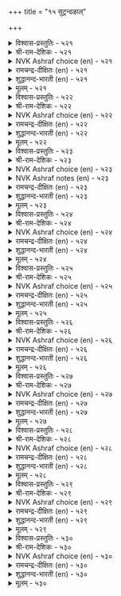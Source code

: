 +++
title = "१५ सुट्रन्दऴाल्"

+++


<details><summary>विश्वास-प्रस्तुतिः - ५२१</summary>

पट्रट्र कण्णुम् पऴैमैबा राट्टुदल्  
सुट्रत्तार् कण्णे उळ।       ५२१
</details>

<details><summary>श्री-राम-देशिकः - ५२१</summary>

नष्टायामपि सम्पत्तौ सम्बन्धं पूर्वकालिकम् ।  
स्मृत्वैव श्लाघनं लोके बन्धुलक्षणमुच्यते ॥ ५२१॥
</details>

<details><summary>NVK Ashraf choice (en) - ५२१</summary>

०५२१
Only the kindred, because of their old contact,
Show attachment even in adversity.
(N.V.K. Ashraf), (P.S. Sundaram)
</details>

<details><summary>रामचन्द्र-दीक्षितः (en) - ५२१</summary>

521\. paṟṟu aṟṟakaṇṇum paḻamai pārāṭṭutal  
cuṟṟattārkaṇṇē uḷa.

521\. It is one’s own kith and kin that cherish their old attachments to men out of suit with fortune.  
</details>

<details><summary>शुद्धानन्द-भारती (en) - ५२१</summary>

1\. பற்றற்ற கண்ணும் பழமைபா ராட்டுதல்  
சுற்றத்தார் கண்ணே யுள  
Let fortunes go; yet kinsmen know  
The old accustomed love to show.        521  
</details>

<details><summary>मूलम् - ५२१</summary>

पट्रट्र कण्णुम् पऴैमैबा राट्टुदल्  
सुट्रत्तार् कण्णे उळ।       ५२१
</details>

<details><summary>विश्वास-प्रस्तुतिः - ५२२</summary>

विरुप्पऱाच् चुट्रम् इयैयिन् अरुप्पऱा  
आक्कम् पलवुम् तरुम्।       ५२२
</details>

<details><summary>श्री-राम-देशिकः - ५२२</summary>

प्रेमपूर्वकबान्धव्यं कस्यचिल्लभ्यते यदि ।  
तदेव सम्पदः सर्वाः तस्मै यच्छेत् सदातना ॥ ५२२॥
</details>

<details><summary>NVK Ashraf choice (en) - ५२२</summary>

०५२२
When kindred show unfailing love,
Wealth of all kinds never fail to flow. *
(Satguru Subramuniyaswami), (N.V.K. Ashraf)
</details>

<details><summary>रामचन्द्र-दीक्षितः (en) - ५२२</summary>

522\. viruppu aṟāc cuṟṟam iyaiyiṉ, aṟuppu aṟā  
ākkam palavum tarum.

522\. One’s unceasing kinship is the source of all one’s fortune.  
</details>

<details><summary>शुद्धानन्द-भारती (en) - ५२२</summary>

2\. விருப்பறாச் சுற்றம் இயையின் அருப்பறா  
ஆக்கம் பலவுந் தரும்.  
The gift of loving Kins bestows  
Fadeless fortune's fresh flowers.        522  
</details>

<details><summary>मूलम् - ५२२</summary>

विरुप्पऱाच् चुट्रम् इयैयिन् अरुप्पऱा  
आक्कम् पलवुम् तरुम्।       ५२२
</details>

<details><summary>विश्वास-प्रस्तुतिः - ५२३</summary>

अळवळा विल्लादान् वाऴ्क्कै कुळवळाक्  
कोडिण्ड्रि नीर्निऱैन् दट्रु।       ५२३
</details>

<details><summary>श्री-राम-देशिकः - ५२३</summary>

प्रेमपूर्वकबान्धव्यरहितस्य हि जीवनम् ।  
जलपूर्णतटाकस्य तीराभावसं भवेत् ॥ ५२३॥
</details>

<details><summary>NVK Ashraf choice (en) - ५२३</summary>

०५२३
The life of an unattached man
Is like a boundless pond flowing unbound.
(P.S. Sundaram), (N.V.K. Ashraf)
</details>

<details><summary>NVK Ashraf notes (en) - ५२३</summary>

५२३. Compare with २१५. “The wealth of a wise philanthropist is a village pool ever full” - (P.S. Sundaram)
</details>

<details><summary>रामचन्द्र-दीक्षितः (en) - ५२३</summary>

523\. aḷavaḷāvu illātāṉ vāḻkkai-kuḷavaḷāk  
kōṭu iṉṟi nīr niṟaintaṟṟu.

523\. The life of one with no kin will be like overflowing waters of a tank with no bund.  
</details>

<details><summary>शुद्धानन्द-भारती (en) - ५२३</summary>

3\. அளவளா வில்லாதான் வாழ்க்கை குளவளாக்  
கோடின்றி நீர்நிறைந் தற்று.  
A kinless wealth is like a tank  
Which overflows without a bank.        523  
</details>

<details><summary>मूलम् - ५२३</summary>

अळवळा विल्लादान् वाऴ्क्कै कुळवळाक्  
कोडिण्ड्रि नीर्निऱैन् दट्रु।       ५२३
</details>

<details><summary>विश्वास-प्रस्तुतिः - ५२४</summary>

सुट्रत्ताल् सुट्रप् पडऒऴुगल् सॆल्वन्दान्  
पॆट्रत्ताल् पॆट्र पयन्।       ५२४
</details>

<details><summary>श्री-राम-देशिकः - ५२४</summary>

बन्धुसाह्यकरो यस्तु सदा बन्धुभिरावृतः ।  
तेन सम्पादितं वित्तं प्रयोजनकरं भवेत् ॥ ५२४॥
</details>

<details><summary>NVK Ashraf choice (en) - ५२४</summary>

०५२४
To be circled by circles of kin is the benefit
One gains by gaining wealth.
(N.V.K. Ashraf), (P.S. Sundaram)
</details>

<details><summary>रामचन्द्र-दीक्षितः (en) - ५२४</summary>

524\. cuṟṟattāl cuṟṟappaṭa oḻukal, celvamtāṉ  
peṟṟattāl peṟṟa payaṉ.

524\. The value of one’s wealth consists in a life surrounded by one’s kinsmen.  
</details>

<details><summary>शुद्धानन्द-भारती (en) - ५२४</summary>

4\. சுற்றத்தால் சுற்றப் படஒழுகல் செல்வந்தான்  
பெற்றத்தால் பெற்ற பயன்.  
The fruit of growing wealth is gained  
When kith and kin are happy found.        524  
</details>

<details><summary>मूलम् - ५२४</summary>

सुट्रत्ताल् सुट्रप् पडऒऴुगल् सॆल्वन्दान्  
पॆट्रत्ताल् पॆट्र पयन्।       ५२४
</details>

<details><summary>विश्वास-प्रस्तुतिः - ५२५</summary>

कॊडुत्तलुम् इन्सॊलुम् आट्रिन् अडुक्किय  
सुट्रत्ताल् सुट्रप् पडुम्।       ५२५
</details>

<details><summary>श्री-राम-देशिकः - ५२५</summary>

बन्धुनां धनदातारं प्रियभाषणतत्परम् ।  
तं सर्वदा बन्धुवर्गास्तिष्ठन्ति परिवेष्टिताः ॥ ५२५॥
</details>

<details><summary>NVK Ashraf choice (en) - ५२५</summary>

०५२५
Generosity and sweet words enable a man
To be circled by circles of kin. *
(P.S. Sundaram)
</details>

<details><summary>रामचन्द्र-दीक्षितः (en) - ५२५</summary>

525\. koṭuttalum iṉ colum āṟṟiṉ, aṭukkiya  
cuṟṟattāl cuṟṟappaṭum.

525\. One delights in the company of one generous of heart and suave of speech.  
</details>

<details><summary>शुद्धानन्द-भारती (en) - ५२५</summary>

5\. கொடுத்தலும் இன்சொலும் ஆற்றின் அடுக்கிய  
சுற்றத்தால் சுற்றப் படும்.  
Loving words and liberal hand  
Encircle kith and kin around.        525  
</details>

<details><summary>मूलम् - ५२५</summary>

कॊडुत्तलुम् इन्सॊलुम् आट्रिन् अडुक्किय  
सुट्रत्ताल् सुट्रप् पडुम्।       ५२५
</details>

<details><summary>विश्वास-प्रस्तुतिः - ५२६</summary>

पॆरुङ्गॊडैयान् पेणान् वॆगुळि अवनिन्  
मरुङ्गुडैयार् मानिलत्तु इल्।       ५२६
</details>

<details><summary>श्री-राम-देशिकः - ५२६</summary>

पृथिव्यां दानशौण्डस्य जितक्रोधस्य भूपतेः ।  
वशंवदा सदा तिष्ठेत् सकला बन्धुसन्ततिः ॥ ५२६॥
</details>

<details><summary>NVK Ashraf choice (en) - ५२६</summary>

०५२६
None in this world has a larger kinship than he
Who is liberal and curbs his wrath. *
(P.S. Sundaram)
</details>

<details><summary>रामचन्द्र-दीक्षितः (en) - ५२६</summary>

526\. peruṅ koṭaiyāṉ, pēṇāṉ vekuḷi, avaṉiṉ  
maruṅku uṭaiyār mā nilattu il.

526\. Nothing excels on earth the love of one large of heart and free of wrath, but shares it with the rest.  
</details>

<details><summary>शुद्धानन्द-भारती (en) - ५२६</summary>

6\. பெரும்கொடையான் பேணான் வெகுளி அவனின்  
மருங்குஉடையார் மாநிலத்து இல்.  
Large giver and wrathless man  
Commands on earth countless kinsmen.        526  
</details>

<details><summary>मूलम् - ५२६</summary>

पॆरुङ्गॊडैयान् पेणान् वॆगुळि अवनिन्  
मरुङ्गुडैयार् मानिलत्तु इल्।       ५२६
</details>

<details><summary>विश्वास-प्रस्तुतिः - ५२७</summary>

काक्कै करवा करैन्दुण्णुम् आक्कमुम्  
अन्ननी रार्क्के उळ।       ५२७
</details>

<details><summary>श्री-राम-देशिकः - ५२७</summary>

काकः स्वीयान् समाहूय भक्षयेदार्जितं च तैः ।  
स्वार्जितं बन्धुभिः साकं भुंङ्क्ष्व सम्पत्स्थिरा भवेत् ॥ ५२७॥
</details>

<details><summary>NVK Ashraf choice (en) - ५२७</summary>

०५२७
Crows trumpet their finds and share them.
Prosperity also abides with such men.
(P.S. Sundaram), (Satguru Subramuniyaswami)
</details>

<details><summary>रामचन्द्र-दीक्षितः (en) - ५२७</summary>

527\. kākkai karavā karaintu uṇṇum; ākkamum  
aṉṉa nīrārkkē uḷa.

527\. Fortune smiles on one of like disposition.  
</details>

<details><summary>शुद्धानन्द-भारती (en) - ५२७</summary>

7\. காக்கை கரவா கரைந்துண்ணும் ஆக்கமும்  
அன்னநீ ரார்க்கே உள.  
The crows hide not; thy call and eat  
Welfare abides a man of heart.        527  
</details>

<details><summary>मूलम् - ५२७</summary>

काक्कै करवा करैन्दुण्णुम् आक्कमुम्  
अन्ननी रार्क्के उळ।       ५२७
</details>

<details><summary>विश्वास-प्रस्तुतिः - ५२८</summary>

पॊदुनोक्कान् वेन्दन् वरिसैया नोक्किन्  
अदुनोक्कि वाऴ्वार् पलर्।       ५२८
</details>

<details><summary>श्री-राम-देशिकः - ५२८</summary>

साम्यबुद्धिं विना राजा योग्यताभेदमूलकम् ।  
विभज्य सर्वान् यः पश्येत् तस्य स्युर्बान्धवाः समे ॥ ५२८॥
</details>

<details><summary>NVK Ashraf choice (en) - ५२८</summary>

०५२८
Many thrive seeing a king who sees case by case,
Not seeing mere sameness in all.
(Satguru Subramuniyaswami), (N.V.K. Ashraf)
</details>

<details><summary>रामचन्द्र-दीक्षितः (en) - ५२८</summary>

528\. potu nōkkāṉ, vēntaṉ varicaiyā nōkkiṉ,  
atu nōkki vāḻvār palar.

528\. The king must not be indifferent to one’s deserts but reward people according to their merit.  
</details>

<details><summary>शुद्धानन्द-भारती (en) - ५२८</summary>

8\. பொதுநோக்கான் வேந்தன் வரிசையா நோக்கின்  
அதுநோக்கி வாழ்வார் பலர்.  
From public gaze when kings perceive  
Each one's merits so many thrive.        528  
</details>

<details><summary>मूलम् - ५२८</summary>

पॊदुनोक्कान् वेन्दन् वरिसैया नोक्किन्  
अदुनोक्कि वाऴ्वार् पलर्।       ५२८
</details>

<details><summary>विश्वास-प्रस्तुतिः - ५२९</summary>

तमरागिक् तट्रुऱन्दार् सुट्रम् अमरामैक्  
कारणम् इण्ड्रि वरुम्।       ५२९
</details>

<details><summary>श्री-राम-देशिकः - ५२९</summary>

स्थितं बान्धव्यमादौ यद् हेतुना केनचित् स्वत्ः ।  
छिन्नं तद् हेतुनान्येन् पूर्ववत् पुनरेधते ॥ ५२९॥
</details>

<details><summary>NVK Ashraf choice (en) - ५२९</summary>

०५२९
Associates who left will return,
Once the cause of dissociation is removed.
(N.V.K. Ashraf)
</details>

<details><summary>रामचन्द्र-दीक्षितः (en) - ५२९</summary>

529\. tamar āki, taṉ-tuṟantār cuṟṟam amarāmaik  
kāraṇam iṉṟi varum.

529\. Reject none on the score of disagreement. Men who have become estranged will flock to you.  
</details>

<details><summary>शुद्धानन्द-भारती (en) - ५२९</summary>

9\. தமராகித் தற்றுறந்தார் சுற்றம் அமராமைக்  
காரணம் இன்றி வரும்.  
Forsaken friends will come and stay  
When cause for discord goes away.        529  
</details>

<details><summary>मूलम् - ५२९</summary>

तमरागिक् तट्रुऱन्दार् सुट्रम् अमरामैक्  
कारणम् इण्ड्रि वरुम्।       ५२९
</details>

<details><summary>विश्वास-प्रस्तुतिः - ५३०</summary>

उऴैप्पिरिन्दु कारणत्तिन् वन्दानै वेन्दन्  
इऴैत् तिरुन्दु ऎण्णिक् कॊळल्।       ५३०
</details>

<details><summary>श्री-राम-देशिकः - ५३०</summary>

स्नेहं छित्वा गतं पश्चादागतं स्वार्यकरणात् ।  
अलोच्य तं तु गृह्णीयादुपकृत्य महीपतिः ॥ ५३०॥
</details>

<details><summary>NVK Ashraf choice (en) - ५३०</summary>

०५३०
The king should ascertain the motive of the deserters
Who wish to come back.
(N.V.K. Ashraf)
</details>

<details><summary>रामचन्द्र-दीक्षितः (en) - ५३०</summary>

530\. uḻaip pirintu kāraṇattiṉ vantāṉai, vēntaṉ  
iḻaittu iruntu, eṇṇik koḷal.

530\. Let the king embrace his estranged kith and kin by redressing their grievances.  
</details>

<details><summary>शुद्धानन्द-भारती (en) - ५३०</summary>

10\. உழைப்பிரிந்து காரணத்தின் வந்தானை வேந்தன்  
இழைத்திருந்து எண்ணிக் கொளல்.  
Who leaves and returns with motive  
The king should test him and receive.        530  
</details>

<details><summary>मूलम् - ५३०</summary>

उऴैप्पिरिन्दु कारणत्तिन् वन्दानै वेन्दन्  
इऴैत् तिरुन्दु ऎण्णिक् कॊळल्।       ५३०
</details>
